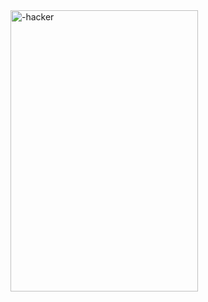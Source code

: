 <div class="center">
    <img src="https://encrypted-tbn0.gstatic.com/images?q=tbn:ANd9GcQm7akr9ctwR6Q5s63Y0cqWRWHsxvJSv92IXQ&s" width="300" height="450" alt="-hacker" />
</div>








